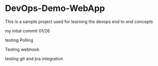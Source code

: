 # DevOps-Demo-WebApp
This is a sample project used for learning the devops end to end concepts

my intial commit 01/26

testing Polling

Testing webhook.

testing git and jira integration
